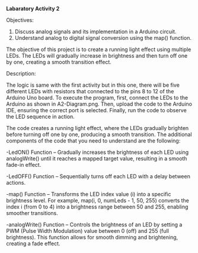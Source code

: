 **Labaratory Activity 2**

Objectives:

1. Discuss analog signals and its implementation in a Arduino circuit.
2. Understand analog to digital signal conversion using the map() function.

The objective of this project is to create a running light effect using multiple LEDs. The LEDs will gradually increase in brightness and then turn off one by one, creating a smooth transition effect.

Description:

The logic is same with the first activity but in this one, there will be five different LEDs with resistors that connected to the pins 8 to 12 of the Arduino Uno board. To execute the program, first, connect the LEDs to the Arduino as shown in A2-Diagram.png. Then, upload the code to the Arduino IDE, ensuring the correct port is selected. Finally, run the code to observe the LED sequence in action.

The code creates a running light effect, where the LEDs gradually brighten before turning off one by one, producing a smooth transition. The additional components of the code that you need to understand are the following:

-LedON() Function – Gradually increases the brightness of each LED using analogWrite() until it reaches a mapped target value, resulting in a smooth fade-in effect.

-LedOFF() Function – Sequentially turns off each LED with a delay between actions.

-map() Function – Transforms the LED index value (i) into a specific brightness level. For example, map(i, 0, numLeds - 1, 50, 255) converts the index i (from 0 to 4) into a brightness range between 50 and 255, enabling smoother transitions.

-analogWrite() Function – Controls the brightness of an LED by setting a PWM (Pulse Width Modulation) value between 0 (off) and 255 (full brightness). This function allows for smooth dimming and brightening, creating a fade effect.
